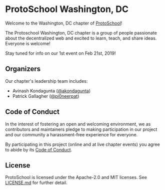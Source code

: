 # ProtoSchool Washington, DC

Welcome to the Washington, DC chapter of [ProtoSchool](https://proto.school)!

The Protoschool Washington, DC chapter is a group of people passionate about the decentralized web and excited to learn, teach, and share ideas. Everyone is welcome!

Stay tuned for info on our 1st event on Feb 21st, 2019! 

## Organizers

Our chapter's leadership team includes: 
* Avinash Kondagunta ([@akondagunta](https://github.com/akondagunta))
* Patrick Gallagher ([@pi0neerpat](https://github.com/pi0neerpat))

## Code of Conduct

In the interest of fostering an open and welcoming environment, we as
contributors and maintainers pledge to making participation in our project and
our community a harassment-free experience for everyone.

By participating in this project (online and at live chapter events) you agree to abide by its [Code of Conduct](./CODE_OF_CONDUCT.md).

## License

ProtoSchool is licensed under the Apache-2.0 and MIT licenses. See [LICENSE.md](https://github.com/protoschool/seattle/blob/master/LICENSE.md) for further detail.

